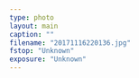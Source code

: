 ```yaml
---
type: photo
layout: main
caption: ""
filename: "20171116220136.jpg"
fstop: "Unknown"
exposure: "Unknown"
---
```


